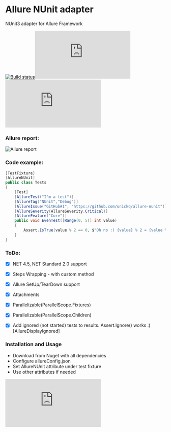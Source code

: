 # Allure NUnit adapter
NUnit3 adapter for Allure Framework 

[![Build status](https://ci.appveyor.com/api/projects/status/5nomj0qw25bo8gnv?svg=true)](https://ci.appveyor.com/project/unickq/allure-nunit)[![NuGet](http://flauschig.ch/nubadge.php?id=NUnit.Allure)](https://www.nuget.org/packages/NUnit.Allure)[![Steps](http://flauschig.ch/nubadge.php?id=NUnit.Allure.Steps)](https://www.nuget.org/packages/NUnit.Allure.Steps)

### Allure report:

![Allure report](https://raw.githubusercontent.com/unickq/allure-nunit/master/AllureScreen.png)

### Code example:

```cs
[TestFixture]
[AllureNUnit]
public class Tests
{
    [Test]
    [AllureTest("I'm a test")]
    [AllureTag("NUnit","Debug")]
    [AllureIssue("GitHub#1", "https://github.com/unickq/allure-nunit")]
    [AllureSeverity(AllureSeverity.Critical)]
    [AllureFeature("Core")]
    public void EvenTest([Range(0, 5)] int value)
    {
        Assert.IsTrue(value % 2 == 0, $"Oh no :( {value} % 2 = {value % 2}" );
    }
}
```  

### ToDo:
- [x] NET 4.5, NET Standard 2.0 support
- [x] Steps Wrapping - with custom method
- [x] Allure SetUp/TearDown support
- [x] Attachments
- [x] Parallelizable(ParallelScope.Fixtures)
- [x] Parallelizable(ParallelScope.Children)
- [x] Add ignored (not started) tests to results. Assert.Ignore() works :) [AllureDisplayIgnored]


### Installation and Usage
- Download from Nuget with all dependencies
- Configure allureConfig.json
- Set AllureNUnit attribute under test fixture
- Use other attributes if needed

[![NuGet](http://flauschig.ch/nubadge.php?id=NUnit.Allure)](https://www.nuget.org/packages/NUnit.Allure)